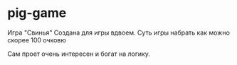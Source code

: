 # pig-game

Игра "Свинья"
Создана для игры вдвоем.
Суть игры набрать как можно скорее 100 очковю



Сам проет очень интересен и богат на логику.
